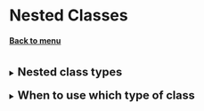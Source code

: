 <h1>Nested Classes</h1> 
<h4> 

[Back to menu](..%2FMenu.md)

</h4>

[//]: # (Nested class types)

<br>
<details>
    <summary>
        <b><big><big>
         Nested class types
        </big></big></b>
    </summary>

* **Static nested** - static logic that does not depend on object initialization
* **Local internal** - logic that depends on object initialization.
  By optimizing logical grouping and expanding encapsulation.
* **Anonymous internal** - simplified form without class creation and initialization

Why do we need it:

* Method of logical grouping so as not to litter the package,
  a way to warn the programmer that a class is being used/owned by another
* Increased encapsulation.
* As a result, we can get more readable and cleaner code.

![img](https://res.cloudinary.com/practicaldev/image/fetch/s--A1l3RUvp--/c_limit%2Cf_auto%2Cfl_progressive%2Cq_auto%2Cw_880/https://www.mednikov.net/wp- content/uploads/2019/10/nested-classes-overview.png)
</details>
<br>

[//]: # (When to use which type of class)

<details>
    <summary>
        <b><big><big>
          When to use which type of class
        </big></big></b>
    </summary>

**Local class:**

+ introduction of a new named data type
+ logical grouping

**Anonymous class:** if you need to use methods or initialize
fields and at the same time the performed action serves only 1 class
and making it even local is considered expensive

**Nested class:** use this if your requirements are similar
local class, you want to make that type more accessible
and you need access to local variables or parameters of the parent's class.

**Static nested:** for static fields of the base static class

+ the ability to expand encapsulation for other system objects

[Oracle link](https://docs.oracle.com/javase/tutorial/java/javaOO/whentouse.html)
</details>
<br>

